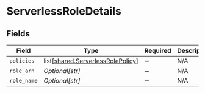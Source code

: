 # ServerlessRoleDetails


## Fields

| Field                                                                                | Type                                                                                 | Required                                                                             | Description                                                                          |
| ------------------------------------------------------------------------------------ | ------------------------------------------------------------------------------------ | ------------------------------------------------------------------------------------ | ------------------------------------------------------------------------------------ |
| `policies`                                                                           | list[[shared.ServerlessRolePolicy](undefined/models/shared/serverlessrolepolicy.md)] | :heavy_minus_sign:                                                                   | N/A                                                                                  |
| `role_arn`                                                                           | *Optional[str]*                                                                      | :heavy_minus_sign:                                                                   | N/A                                                                                  |
| `role_name`                                                                          | *Optional[str]*                                                                      | :heavy_minus_sign:                                                                   | N/A                                                                                  |